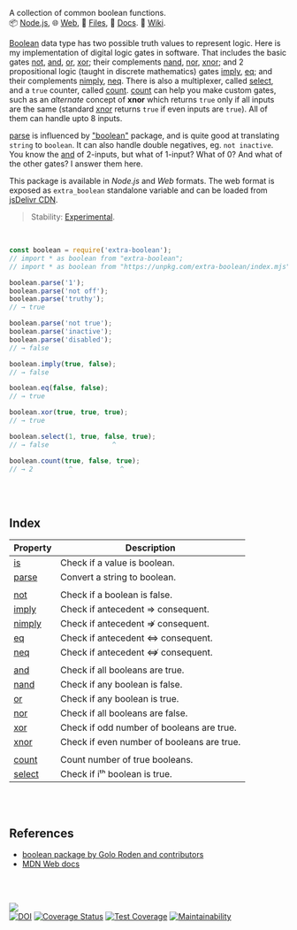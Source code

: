 A collection of common boolean functions.<br>
📦 [Node.js](https://www.npmjs.com/package/extra-boolean),
🌐 [Web](https://www.npmjs.com/package/extra-boolean.web),
📜 [Files](https://unpkg.com/extra-boolean/),
📰 [Docs](https://nodef.github.io/extra-boolean/).
📘 [Wiki](https://github.com/nodef/extra-boolean/wiki/).

[Boolean] data type has two possible truth values to represent logic.
Here is my implementation of digital logic gates in software. That includes
the basic gates [not], [and], [or], [xor]; their complements [nand], [nor],
[xnor]; and 2 propositional logic (taught in discrete mathematics) gates
[imply], [eq]; and their complements [nimply], [neq]. There is also a
multiplexer, called [select], and a `true` counter, called [count]. [count]
can help you make custom gates, such as an *alternate* concept of **xnor**
which returns `true` only if all inputs are the same (standard [xnor] returns
`true` if even inputs are `true`). All of them can handle upto 8 inputs.

[parse] is influenced by ["boolean"] package, and is quite good at translating
`string` to `boolean`. It can also handle double negatives, eg. `not inactive`.
You know the [and] of 2-inputs, but what of 1-input? What of 0? And what of
the other gates? I answer them here.

This package is available in *Node.js* and *Web* formats. The web format
is exposed as `extra_boolean` standalone variable and can be loaded from
[jsDelivr CDN].

[Boolean]: https://developer.mozilla.org/en-US/docs/Web/JavaScript/Reference/Global_Objects/Boolean
["boolean"]: https://www.npmjs.com/package/boolean
[jsDelivr CDN]: https://cdn.jsdelivr.net/npm/extra-boolean.web/index.js

> Stability: [Experimental](https://www.youtube.com/watch?v=L1j93RnIxEo).

<br>

```javascript
const boolean = require('extra-boolean');
// import * as boolean from "extra-boolean";
// import * as boolean from "https://unpkg.com/extra-boolean/index.mjs"; (deno)

boolean.parse('1');
boolean.parse('not off');
boolean.parse('truthy');
// → true

boolean.parse('not true');
boolean.parse('inactive');
boolean.parse('disabled');
// → false

boolean.imply(true, false);
// → false

boolean.eq(false, false);
// → true

boolean.xor(true, true, true);
// → true

boolean.select(1, true, false, true);
// → false                ^

boolean.count(true, false, true);
// → 2         ^            ^
```

<br>
<br>


## Index

| Property | Description |
|  ----  |  ----  |
| [is] | Check if a value is boolean. |
| [parse] | Convert a string to boolean. |
|  |  |
| [not] | Check if a boolean is false. |
| [imply] | Check if antecedent ⇒ consequent. |
| [nimply] | Check if antecedent ⇏ consequent. |
| [eq] | Check if antecedent ⇔ consequent. |
| [neq] | Check if antecedent ⇎ consequent. |
|  |  |
| [and] | Check if all booleans are true. |
| [nand] | Check if any boolean is false. |
| [or] | Check if any boolean is true. |
| [nor] | Check if all booleans are false. |
| [xor] | Check if odd number of booleans are true. |
| [xnor] | Check if even number of booleans are true. |
|  |  |
| [count] | Count number of true booleans. |
| [select] | Check if iᵗʰ boolean is true. |

<br>
<br>


## References

- [boolean package by Golo Roden and contributors](https://developer.mozilla.org/en-US/docs/Web/JavaScript/Reference)
- [MDN Web docs](https://developer.mozilla.org/en-US/docs/Web/JavaScript/Reference)

<br>
<br>


[![](https://img.youtube.com/vi/6mMK6iSZsAs/maxresdefault.jpg)](https://www.youtube.com/watch?v=6mMK6iSZsAs)<br>
[![DOI](https://zenodo.org/badge/162931162.svg)](https://zenodo.org/badge/latestdoi/162931162)
[![Coverage Status](https://coveralls.io/repos/github/nodef/extra-bit/badge.svg)](https://coveralls.io/github/nodef/extra-boolean)
[![Test Coverage](https://api.codeclimate.com/v1/badges/4df603a5ea361f324e9f/test_coverage)](https://codeclimate.com/github/nodef/extra-boolean/test_coverage)
[![Maintainability](https://api.codeclimate.com/v1/badges/4df603a5ea361f324e9f/maintainability)](https://codeclimate.com/github/nodef/extra-boolean/maintainability)


[is]: https://nodef.github.io/extra-boolean/modules.html#is
[parse]: https://nodef.github.io/extra-boolean/modules.html#parse
[not]: https://nodef.github.io/extra-boolean/modules.html#not
[imply]: https://nodef.github.io/extra-boolean/modules.html#imply
[nimply]: https://nodef.github.io/extra-boolean/modules.html#nimply
[eq]: https://nodef.github.io/extra-boolean/modules.html#eq
[neq]: https://nodef.github.io/extra-boolean/modules.html#neq
[and]: https://nodef.github.io/extra-boolean/modules.html#and
[nand]: https://nodef.github.io/extra-boolean/modules.html#nand
[or]: https://nodef.github.io/extra-boolean/modules.html#or
[nor]: https://nodef.github.io/extra-boolean/modules.html#nor
[xor]: https://nodef.github.io/extra-boolean/modules.html#xor
[xnor]: https://nodef.github.io/extra-boolean/modules.html#xnor
[count]: https://nodef.github.io/extra-boolean/modules.html#count
[select]: https://nodef.github.io/extra-boolean/modules.html#select
